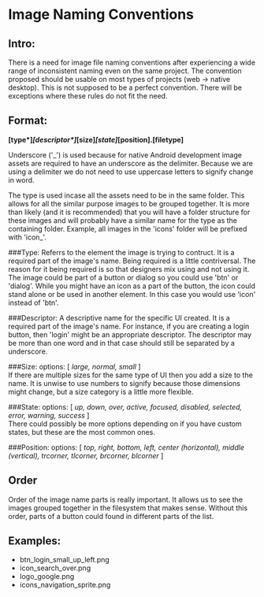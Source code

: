 Image Naming Conventions
=========================

Intro:
------
There is a need for image file naming conventions after experiencing a wide range of inconsistent naming even on the same project. The convention proposed should be usable on most types of projects (web -> native desktop).  This is not supposed to be a perfect convention. There will be exceptions where these rules do not fit the need.

Format:
-------
__[type*]_[descriptor*]_[size]_[state]_[position].[filetype]__

Underscore ('_') is used because for native Android development image assets are required to have an underscore as the delimiter.  Because we are using a delimiter we do not need to use uppercase letters to signify change in word.

The type is used incase all the assets need to be in the same folder.  This allows for all the similar purpose images to be grouped together.  It is more than likely (and it is recommended) that you will have a folder structure for these images and will probably have a similar name for the type as the containing folder.  Example, all images in the 'icons' folder will be prefixed with 'icon_'.

###Type: 
Referrs to the element the image is trying to contruct. It is a required part of the image's name.  Being required is a little contriversal. The reason for it being required is so that designers mix using and not using it. 
The image could be part of a button or dialog so you could use 'btn' or 'dialog'. While you might have an icon as a part of the button, the icon could stand alone or be used in another element.  In this case you would use 'icon' instead of 'btn'.

###Descriptor:
A descriptive name for the specific UI created. It is a required part of the image's name. For instance, if you are creating a login button, then 'login' might be an appropriate descriptor. The descriptor may be more than one word and in that case should still be separated by a underscore.

###Size: 
options: [ _large, normal, small_ ]  
If there are multiple sizes for the same type of UI then you add a size to the name.  It is unwise to use numbers to signify because those dimensions might change, but a size category is a little more flexible.

###State: 
options: [ _up, down, over, active, focused, disabled, selected, error, warning, success_ ]  
There could possibly be more options depending on if you have custom states, but these are the most common ones.

###Position: 
options: [ _top, right, bottom, left, center (horizontal), middle (vertical), trcorner, tlcorner, brcorner, blcorner_ ]

Order
------
Order of the image name parts is really important.  It allows us to see the images grouped together in the filesystem that makes sense.  Without this order, parts of a button could found in different parts of the list.

Examples:
----------
 - btn_login_small_up_left.png
 - icon_search_over.png
 - logo_google.png
 - icons_navigation_sprite.png
